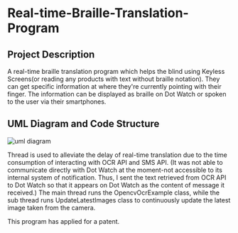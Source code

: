 # Real-time-Braille-Translation-Program
## Project Description
A real-time braille translation program which helps the blind using Keyless Screens(or reading any products with text without braille notation). They can get specific information at where they're currently pointing with their finger. The information can be displayed as braille on Dot Watch or spoken to the user via their smartphones.

## UML Diagram and Code Structure

![uml diagram](https://user-images.githubusercontent.com/68358806/142745130-bb669856-b11a-4d9e-9ae8-d2193b5e7685.jpg)

Thread is used to alleviate the delay of real-time translation due to the time consumption of interacting with OCR API and SMS API. (It was not able to communicate directly with Dot Watch at the moment-not accessible to its internal system of notification. Thus, I sent the text retrieved from OCR API to Dot Watch so that it appears on Dot Watch as the content of message it received.)
The main thread runs the OpencvOcrExample class, while the sub thread runs UpdateLatestImages class to continuously update the latest image taken from the camera.

This program has applied for a patent.
